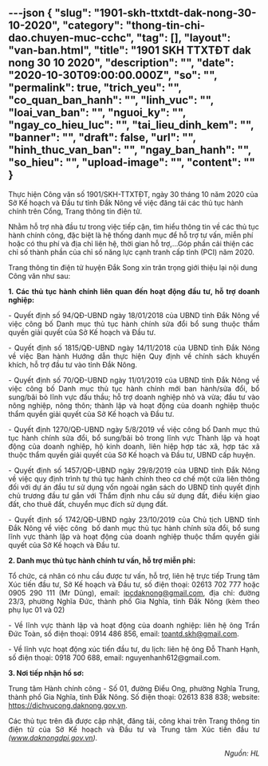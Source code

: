 ---json
{
    "slug": "1901-skh-ttxtdt-dak-nong-30-10-2020",
    "category": "thong-tin-chi-dao.chuyen-muc-cchc",
    "tag": [],
    "layout": "van-ban.html",
    "title": "1901 SKH TTXTĐT dak nong 30 10 2020",
    "description": "",
    "date": "2020-10-30T09:00:00.000Z",
    "so": "",
    "permalink": true,
    "trich_yeu": "",
    "co_quan_ban_hanh": "",
    "linh_vuc": "",
    "loai_van_ban": "",
    "nguoi_ky": "",
    "ngay_co_hieu_luc": "",
    "tai_lieu_dinh_kem": "",
    "banner": "",
    "draft": false,
    "url": "",
    "hinh_thuc_van_ban": "",
    "ngay_ban_hanh": "",
    "so_hieu": "",
    "upload-image": "",
    "__content__": ""
}
---
<p>Thực hiện C&ocirc;ng văn số 1901/SKH-TTXTĐT, ng&agrave;y 30 th&aacute;ng 10 năm 2020 của Sở Kế hoạch v&agrave; Đầu tư&nbsp;tỉnh Đắk N&ocirc;ng về việc đăng tải c&aacute;c thủ tục h&agrave;nh ch&iacute;nh tr&ecirc;n Cổng, Trang th&ocirc;ng tin điện tử.</p>

<p>Nhằm hỗ trợ nh&agrave; đầu tư trong việc tiếp cận, t&igrave;m hiểu th&ocirc;ng tin về c&aacute;c thủ tục h&agrave;nh ch&iacute;nh c&ocirc;ng, đặc biệt l&agrave; hệ thống danh mục để hỗ trợ tư vấn, miễn ph&iacute; hoặc c&oacute; thu ph&iacute; v&agrave; địa chỉ li&ecirc;n hệ, thời gian hỗ trợ,&hellip;G&oacute;p phần cải thiện c&aacute;c chỉ số th&agrave;nh phần của chỉ số năng lực cạnh tranh cấp tỉnh (PCI) năm 2020.</p>

<p>Trang th&ocirc;ng tin điện tử huyện Đắk Song xin tr&acirc;n trọng&nbsp;giới thiệu lại nội dung C&ocirc;ng văn như sau:</p>

<p style="margin-left:0in; margin-right:0in; text-align:justify"><strong>1. C&aacute;c thủ tục h&agrave;nh ch&iacute;nh li&ecirc;n quan đến hoạt động đầu tư, hỗ trợ doanh nghiệp:</strong></p>

<p style="margin-left:0in; margin-right:0in; text-align:justify">- Quyết định số 94/QĐ-UBND ng&agrave;y 18/01/2018 của UBND tỉnh Đắk N&ocirc;ng về việc c&ocirc;ng bố Danh mục thủ tục h&agrave;nh ch&iacute;nh sửa đổi bổ sung thuộc thầm quyền giải quyết của Sở Kế hoạch v&agrave; Đầu tư.</p>

<p style="margin-left:0in; margin-right:0in; text-align:justify">- Quyết định số 1815/QĐ-UBND ng&agrave;y 14/11/2018 của UBND tỉnh Đắk N&ocirc;ng về việc Ban h&agrave;nh Hướng dẫn thực hiện Quy định về ch&iacute;nh s&aacute;ch khuyến kh&iacute;ch, hỗ trợ đầu tư v&agrave;o tỉnh Đắk N&ocirc;ng.</p>

<p style="margin-left:0in; margin-right:0in; text-align:justify">- Quyết định số 70/QĐ-UBND ng&agrave;y 11/01/2019 của UBND tỉnh Đắk N&ocirc;ng về việc c&ocirc;ng bố Danh mục thủ tục h&agrave;nh ch&iacute;nh mới ban h&agrave;nh/sửa đổi, bổ sung/b&atilde;i bỏ lĩnh vực đấu thầu; hỗ trợ doanh nghiệp nhỏ v&agrave; vừa; đầu tư v&agrave;o n&ocirc;ng nghiệp, n&ocirc;ng th&ocirc;n; th&agrave;nh lập v&agrave; hoạt động của doanh nghiệp thuộc thẩm quyền giải quyết của Sở Kế hoạch v&agrave; Đầu tư.</p>

<p style="margin-left:0in; margin-right:0in; text-align:justify">- Quyết định 1270/QĐ-UBND ng&agrave;y 5/8/2019 về việc c&ocirc;ng bố Danh mục thủ tục h&agrave;nh ch&iacute;nh sửa đổi, bổ sung/b&atilde;i bỏ trong lĩnh vực Th&agrave;nh lập v&agrave; hoạt động của doanh nghiệp, hộ kinh doanh, li&ecirc;n hiệp hợp t&aacute;c x&atilde;, hợp t&aacute;c x&atilde; thuộc thẩm quyền giải quyết của Sở Kế hoạch v&agrave; Đầu tư, UBND cấp huyện.</p>

<p style="margin-left:0in; margin-right:0in; text-align:justify">- Quyết định số 1457/QĐ-UBND ng&agrave;y 29/8/2019 của UBND tỉnh Đắk N&ocirc;ng về việc quy định tr&igrave;nh tự thủ tục h&agrave;nh ch&iacute;nh theo cơ chế một cửa li&ecirc;n th&ocirc;ng đối với dự &aacute;n đầu tư sử dụng vốn ngo&agrave;i ng&acirc;n s&aacute;ch do UBND tỉnh quyết định chủ trương đầu tư gắn với Thẩm định nhu cầu sử dụng đất, điều kiện giao đất, cho thu&ecirc; đất, chuyển mục đ&iacute;ch sử dụng đất.</p>

<p style="margin-left:0in; margin-right:0in; text-align:justify">- Quyết định số 1742/QĐ-UBND ng&agrave;y 23/10/2019 của Chủ tịch UBND tỉnh Đắk N&ocirc;ng về việc c&ocirc;ng&nbsp; bố danh mục thủ tục h&agrave;nh ch&iacute;nh sửa đổi, bổ sung lĩnh vực th&agrave;nh lập v&agrave; hoạt động của doanh nghiệp thuộc thẩm quyền giải quyết của Sở Kế hoạch v&agrave; Đầu tư.</p>

<p style="margin-left:0in; margin-right:0in; text-align:justify"><strong>2. Danh mục thủ tục h&agrave;nh ch&iacute;nh tư vấn, hỗ trợ miễn phi:</strong></p>

<p style="margin-left:0in; margin-right:0in; text-align:justify">Tổ chức, c&aacute; nh&acirc;n c&oacute; nhu cầu được tư vấn, hỗ trợ, li&ecirc;n hệ trực tiếp Trung t&acirc;m X&uacute;c tiến đầu tư, Sở Kế hoạch v&agrave; Đầu tư, số điện thoại: 02613 702 777 hoặc 0905 290 111 (Mr Dũng), email: <a href="mailto:ipcdaknong@gmail.com">ipcdaknong@gmail.com</a>, địa chỉ: đường 23/3, phường Nghĩa Đức, th&agrave;nh phố Gia Nghĩa, tỉnh Đắk N&ocirc;ng (k&egrave;m theo phụ lục 01 v&agrave; 02)</p>

<p style="margin-left:0in; margin-right:0in; text-align:justify">- Về lĩnh vực th&agrave;nh lập v&agrave; hoạt động của doanh nghiệp: li&ecirc;n hệ &ocirc;ng Trần Đức To&agrave;n, số điện thoại: 0914 486 856, email: <a href="mailto:toantd.skh@gmail.com">toantd.skh@gmail.com</a>.</p>

<p style="margin-left:0in; margin-right:0in; text-align:justify">- Về lĩnh vực hoạt động x&uacute;c tiến đầu tư, du lịch: li&ecirc;n hệ &ocirc;ng Đỗ Thanh Hạnh, số điện thoại: 0918 700 688, email: nguyenhanh612@gmail.com.</p>

<p style="margin-left:0in; margin-right:0in; text-align:justify"><strong>3. Nơi tiếp nhận hồ sơ: </strong></p>

<p style="margin-left:0in; margin-right:0in; text-align:justify">Trung t&acirc;m H&agrave;nh ch&iacute;nh c&ocirc;ng - Số 01, đường Điểu Ong, phường Nghĩa Trung, th&agrave;nh phố Gia Nghĩa, tỉnh Đắk N&ocirc;ng. Số điện thoại: 02613 838 838; website: <a href="https://dichvucong.daknong.gov.vn">https://dichvucong.daknong.gov.vn</a>.</p>

<p style="margin-left:0in; margin-right:0in; text-align:justify">C&aacute;c thủ tục tr&ecirc;n đ&atilde; được cập nhật, đăng tải, c&ocirc;ng khai tr&ecirc;n Trang th&ocirc;ng tin điện tử của Sở Kế hoạch v&agrave; Đầu tư v&agrave; Trung t&acirc;m X&uacute;c tiến đầu tư <em>(<a href="http://www.daknongdpi.gov.vn">www.daknongdpi.gov.vn</a>).</em></p>

<p style="margin-left:0in; margin-right:0in; text-align:right"><em>Nguồn: HL</em></p>
